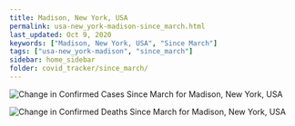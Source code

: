 ```yaml
---
title: Madison, New York, USA
permalink: usa-new_york-madison-since_march.html
last_updated: Oct 9, 2020
keywords: ["Madison, New York, USA", "Since March"]
tags: ["usa-new_york-madison", "since_march"]
sidebar: home_sidebar
folder: covid_tracker/since_march/
---
```


![Change in Confirmed Cases Since March for Madison, New York, USA](images/graphs/usa-new_york-madison-delta_confirmed-since_march_graph.png)

![Change in Confirmed Deaths Since March for Madison, New York, USA](images/graphs/usa-new_york-madison-delta_deaths-since_march_graph.png)
